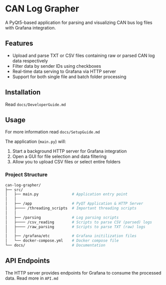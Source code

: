 # CAN Log Grapher

A PyQt5-based application for parsing and visualizing CAN bus log files with Grafana integration.

## Features

- Upload and parse TXT or CSV files containing raw or parsed CAN log data respectively
- Filter data by sender IDs using checkboxes
- Real-time data serving to Grafana via HTTP server
- Support for both single file and batch folder processing

## Installation

Read `docs/DeveloperGuide.md`

## Usage

For more information read `docs/SetupGuide.md`

The application (`main.py`) will:
1. Start a background HTTP server for Grafana integration
2. Open a GUI for file selection and data filtering
3. Allow you to upload CSV files or select entire folders

### Project Structure
```bash
can-log-grapher/
├── src/
│   ├── main.py               # Application entry point
│   │
│   ├── /app                  # PyQT Application & HTTP Server
│   ├──── /threading_scripts  # Important threading scripts
│   │
│   ├── /parsing              # Log parsing scripts
│   ├──── /csv_reading        # Scripts to parse CSV (parsed) logs
│   ├──── /raw_parsing        # Scripts to parse TXT (raw) logs
│   │
│   ├── /grafana/etc          # Grafana initilization files
│   └── docker-compose.yml    # Docker compose file
└── docs/                     # Documentation
```
## API Endpoints

The HTTP server provides endpoints for Grafana to consume the processed data. Read more in `API.md`